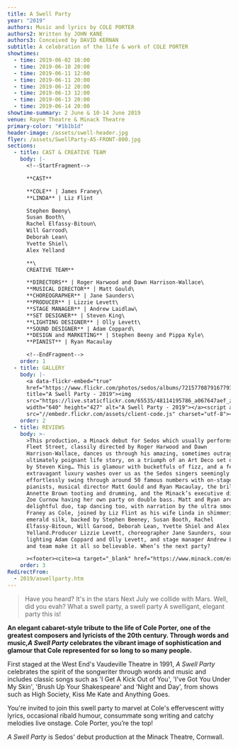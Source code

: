 ```yaml
---
title: A Swell Party
year: "2019"
authors: Music and lyrics by COLE PORTER
authors2: Written by JOHN KANE
authors3: Conceived by DAVID KERNAN
subtitle: A celebration of the life & work of COLE PORTER
showtimes:
  - time: 2019-06-02 16:00
  - time: 2019-06-10 20:00
  - time: 2019-06-11 12:00
  - time: 2019-06-11 20:00
  - time: 2019-06-12 20:00
  - time: 2019-06-13 12:00
  - time: 2019-06-13 20:00
  - time: 2019-06-14 20:00
showtime-summary: 2 June & 10-14 June 2019
venue: Rayne Theatre & Minack Theatre
primary-color: "#1b1b1d"
header-image: /assets/swell-header.jpg
flyer: /assets/SwellParty-A5-FRONT-800.jpg
sections:
  - title: CAST & CREATIVE TEAM
    body: |-
      <!--StartFragment-->

      **CAST**

      **COLE** | James Franey\
      **LINDA** | Liz Flint

      Stephen Beeny\
      Susan Booth\
      Rachel Elfassy-Bitoun\
      Will Garrood\
      Deborah Lean\
      Yvette Shiel\
      Alex Yelland

      **\
      CREATIVE TEAM**

      **DIRECTORS** | Roger Harwood and Dawn Harrison-Wallace\
      **MUSICAL DIRECTOR** | Matt Gould\
      **CHOREOGRAPHER** | Jane Saunders\
      **PRODUCER** | Lizzie Levett\
      **STAGE MANAGER** | Andrew Laidlaw\
      **SET DESIGNER** | Steven King\
      **LIGHTING DESIGNER** | Olly Levett\
      **SOUND DESIGNER** | Adam Coppard\
      **DESIGN and MARKETING** | Stephen Beeny and Pippa Kyle\
      **PIANIST** | Ryan Macaulay

      <!--EndFragment-->
    order: 1
  - title: GALLERY
    body: |-
      <a data-flickr-embed="true"
      href="https://www.flickr.com/photos/sedos/albums/72157708791677932"
      title="A Swell Party - 2019"><img
      src="https://live.staticflickr.com/65535/48114195786_a067647aef_z.jpg"
      width="640" height="427" alt="A Swell Party - 2019"></a><script async
      src="//embedr.flickr.com/assets/client-code.js" charset="utf-8"></script>
    order: 2
  - title: REVIEWS
    body: >-
      >This production, a Minack debut for Sedos which usually performs just off
      Fleet Street, classily directed by Roger Harwood and Dawn
      Harrison-Wallace, dances us through his amazing, sometimes outrageous,
      ultimately poignant life story, on a triumph of an Art Deco set designed
      by Steven King… This is glamour with bucketfuls of fizz, and a feeling of
      extravagant luxury washes over us as the Sedos singers seemingly
      effortlessly swing through around 50 famous numbers with on-stage
      pianists, musical director Matt Gould and Ryan Macaulay, the brilliant
      Annette Brown tooting and drumming, and the Minack’s executive director
      Zoe Curnow having her own party on double bass. Matt and Ryan are a
      delightful duo, tap dancing too, with narration by the ultra smooth James
      Franey as Cole, joined by Liz Flint as his wife Linda in shimmering
      emerald silk, backed by Stephen Beeney, Susan Booth, Rachel
      Elfassy-Bitoun, Will Garood, Deborah Lean, Yvette Shiel and Alex
      Yelland.Producer Lizzie Levett, choreographer Jane Saunders, sound and
      lighting Adam Coppard and Olly Levett, and stage manager Andrew Laidlaw
      and team make it all so believable. When’s the next party?   

      ><footer><cite><a target="_blank" href="https://www.minack.com/explorewhat-we-doour-past-shows/swell-party">A Swell Party, 2019, Jenni Balow </a></cite></footer>
    order: 3
RedirectFrom:
  - 2019/aswellparty.htm
---
```

> Have you heard? It's in the stars Next July we collide with Mars.
> Well, did you evah?
> What a swell party, a swell party
> A swelligant, elegant party this is!

**An elegant cabaret-style tribute to the life of Cole Porter, one of the greatest composers and lyricists of the 20th century. Through words and music,*A Swell Party* celebrates the vibrant image of sophistication and glamour that Cole represented for so long to so many people.**

First staged at the West End's Vaudeville Theatre in 1991, *A Swell Party* celebrates the spirit of the songwriter through words and music and includes classic songs such as 'I Get A Kick Out of You', 'I've Got You Under My Skin', 'Brush Up Your Shakespeare' and 'Night and Day', from shows such as High Society, Kiss Me Kate and Anything Goes.

You're invited to join this swell party to marvel at Cole's effervescent witty lyrics, occasional ribald humour, consummate song writing and catchy melodies live onstage. Cole Porter, you’re the top!

*A Swell Party* is Sedos' debut production at the Minack Theatre, Cornwall.